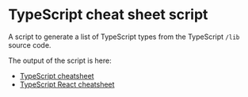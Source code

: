 # TypeScript cheat sheet script

A script to generate a list of TypeScript types from the TypeScript `/lib` source code.

The output of the script is here:

 - [TypeScript cheatsheet](https://www.saltycrane.com/typescript-cheat-sheet/latest/)
 - [TypeScript React cheatsheet](https://www.saltycrane.com/typescript-react-cheat-sheet/latest/)
